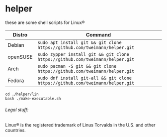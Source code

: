 # helper
these are some shell scripts for Linux®

| Distro        | Command                                                                            |
|---------------|------------------------------------------------------------------------------------|
| Debian        | ```sudo apt install git && git clone https://github.com/tweimann/helper.git```     |
| openSUSE      | ```sudo zypper install git && git clone https://github.com/tweimann/helper.git```  |
| Arch          | ```sudo pacman -S git && git clone https://github.com/tweimann/helper.git```       |
| Fedora        | ```sudo dnf install git-all && git clone https://github.com/tweimann/helper.git``` |

```
cd ./helper/lin
bash ./make-executable.sh
```

###### Legal stuff:
Linux® is the registered trademark of Linus Torvalds in the U.S. and other countries.